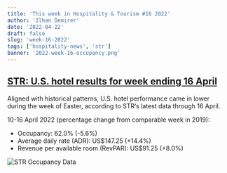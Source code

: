 ```yaml
---
title: 'This week in Hospitality & Tourism #16 2022'
author: 'Ilhan Demirer'
date: '2022-04-22'
draft: false
slug: 'week-16-2022'
tags: ['hospitality-news', 'str']
banner: '2022-week-16-occupancy.png'
---
```


## [STR: U.S. hotel results for week ending 16 April](https://str.com/press-release/str-us-hotel-results-week-ending-16-april)

Aligned with historical patterns, U.S. hotel performance came in lower during the week of Easter, according to STR‘s latest data through 16 April.

10-16 April 2022 (percentage change from comparable week in 2019):

- Occupancy: 62.0% (-5.6%)
- Average daily rate (ADR): US$147.25 (+14.4%)
- Revenue per available room (RevPAR): US$91.25 (+8.0%)

![STR Occupancy Data](/images/blogimages/2022-week-16-occupancy.png)
